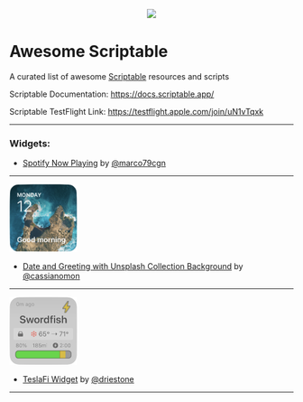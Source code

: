 <p align="center">
    <a href="https://www.scriptable.app/">
        <img width=120" src="images/scriptable.png">
    </a>
</p>


# Awesome Scriptable

A curated list of awesome [Scriptable](https://docs.scriptable.app/) resources and scripts

Scriptable Documentation: https://docs.scriptable.app/

Scriptable TestFlight Link: https://testflight.apple.com/join/uN1vTqxk

---

### Widgets:

- [Spotify Now Playing](https://gist.github.com/marco79cgn/79a6a265d978dc22cc2a12058b24e02b) by [@marco79cgn](https://github.com/marco79cgn)  
***

<img src="images/date_and_greeting.png" width="120"/>

- [Date and Greeting with Unsplash Collection Background](https://gist.github.com/cassianomon/efffbe09d20013986cd4ffc0f362a3e2) by [@cassianomon](https://github.com/cassianomon)  

***

<img src="images/TeslaFi.png" width="120"/>

- [TeslaFi Widget](https://github.com/DrieStone/TeslaFi-Widget) by [@driestone](https://github.com/driestone)  


***
